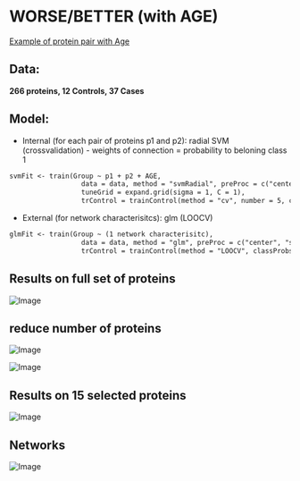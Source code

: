 # WORSE/BETTER (with AGE)
 [Example of protein pair with Age](https://tatiananazarenko.github.io/Parenclitic_Classification/ex1.html)

## Data: 
 **266 proteins, 12 Controls, 37 Cases**
## Model:
 - Internal (for each pair of proteins p1 and p2): radial SVM (crossvalidation) - weights of connection = probability to beloning class 1
 ```markdown
 svmFit <- train(Group ~ p1 + p2 + AGE,
                   data = data, method = "svmRadial", preProc = c("center", "scale"),metric = "ROC",
                   tuneGrid = expand.grid(sigma = 1, C = 1),
                   trControl = trainControl(method = "cv", number = 5, classProbs = TRUE, summaryFunction = twoClassSummary))
 ```
 - External (for network characterisitcs): glm (LOOCV)
 ```markdown
 glmFit <- train(Group ~ (1 network characterisitc),
                   data = data, method = "glm", preProc = c("center", "scale"), metric = "ROC",
                   trControl = trainControl(method = "LOOCV", classProbs = TRUE, summaryFunction = twoClassSummary))
 ```
 
## Results on full set of proteins
![Image](WA_1.jpg)
## reduce number of proteins
![Image](WA_2.jpg)

![Image](WA_3.jpg)
## Results on 15 selected proteins
![Image](WA_4.jpg)
## Networks
![Image](WA_5.jpg)
